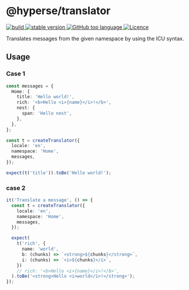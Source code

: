 # @hyperse/translator

<p align="left">
  <a aria-label="Build" href="https://github.com/hyperse-io/translator/actions?query=workflow%3ACI">
    <img alt="build" src="https://img.shields.io/github/actions/workflow/status/hyperse-io/translator/ci-integrity.yml?branch=main&label=ci&logo=github&style=flat-quare&labelColor=000000" />
  </a>
  <a aria-label="stable version" href="https://www.npmjs.com/package/@hyperse/translator">
    <img alt="stable version" src="https://img.shields.io/npm/v/%40hyperse%2Ftranslator?branch=main&label=version&logo=npm&style=flat-quare&labelColor=000000" />
  </a>
  <a aria-label="Top language" href="https://github.com/hyperse-io/translator/search?l=typescript">
    <img alt="GitHub top language" src="https://img.shields.io/github/languages/top/hyperse-io/translator?style=flat-square&labelColor=000&color=blue">
  </a>
  <a aria-label="Licence" href="https://github.com/hyperse-io/translator/blob/main/LICENSE">
    <img alt="Licence" src="https://img.shields.io/github/license/hyperse-io/translator?style=flat-quare&labelColor=000000" />
  </a>
</p>

Translates messages from the given namespace by using the ICU syntax.

## Usage

### Case 1

```ts
const messages = {
  Home: {
    title: 'Hello world!',
    rich: '<b>Hello <i>{name}</i>!</b>',
    nest: {
      span: 'Hello nest',
    },
  },
};

const t = createTranslator({
  locale: 'en',
  namespace: 'Home',
  messages,
});

expect(t('title')).toBe('Hello world!');
```

### case 2

```ts
it('Translate a message', () => {
  const t = createTranslator({
    locale: 'en',
    namespace: 'Home',
    messages,
  });

  expect(
    t('rich', {
      name: 'world',
      b: (chunks) => `<strong>${chunks}</strong>`,
      i: (chunks) => `<i>${chunks}</i>`,
    })
    // rich: '<b>Hello <i>{name}</i>!</b>',
  ).toBe('<strong>Hello <i>world</i>!</strong>');
});
```
